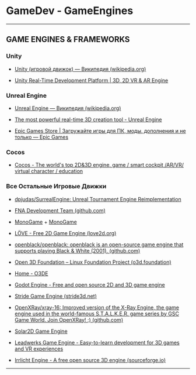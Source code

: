 # GameDev - GameEngines

---

## GAME ENGINES & FRAMEWORKS

### Unity

* [Unity (игровой движок) — Википедия (wikipedia.org)](https://ru.wikipedia.org/wiki/Unity_(%D0%B8%D0%B3%D1%80%D0%BE%D0%B2%D0%BE%D0%B9_%D0%B4%D0%B2%D0%B8%D0%B6%D0%BE%D0%BA))

* [Unity Real-Time Development Platform | 3D, 2D VR & AR Engine](https://unity.com/)

### Unreal Engine

* [Unreal Engine — Википедия (wikipedia.org)](https://ru.wikipedia.org/wiki/Unreal_Engine)

* [The most powerful real-time 3D creation tool - Unreal Engine](https://www.unrealengine.com/en-US/)

* [Epic Games Store | Загружайте игры для ПК, моды, дополнения и не только — Epic Games](https://store.epicgames.com/ru/)

### Cocos

* [Cocos - The world's top 2D&3D engine, game / smart cockpit /AR/VR/ virtual character / education](https://www.cocos.com/en)

### Все Остальные Игровые Движки

* [dpjudas/SurrealEngine: Unreal Tournament Engine Reimplementation](https://github.com/dpjudas/SurrealEngine)

* [FNA Development Team (github.com)](https://github.com/FNA-XNA)

* [MonoGame](https://www.monogame.net/) + [MonoGame](https://www.monogame.org/)

* [LÖVE - Free 2D Game Engine (love2d.org)](http://www.love2d.org/)

* [openblack/openblack: openblack is an open-source game engine that supports playing Black & White (2001). (github.com)](https://github.com/openblack/openblack)

* [Open 3D Foundation – Linux Foundation Project (o3d.foundation)](https://o3d.foundation/)

* [Home - O3DE](https://o3de.org/)

* [Godot Engine - Free and open source 2D and 3D game engine](https://godotengine.org/)

* [Stride Game Engine (stride3d.net)](https://www.stride3d.net/)

* [OpenXRay/xray-16: Improved version of the X-Ray Engine, the game engine used in the world-famous S.T.A.L.K.E.R. game series by GSC Game World. Join OpenXRay! ;) (github.com)](https://github.com/OpenXRay/xray-16)

* [Solar2D Game Engine](https://solar2d.com/)

* [Leadwerks Game Engine - Easy-to-learn development for 3D games and VR experiences](https://www.leadwerks.com/)

* [Irrlicht Engine - A free open source 3D engine (sourceforge.io)](https://irrlicht.sourceforge.io/)

---
